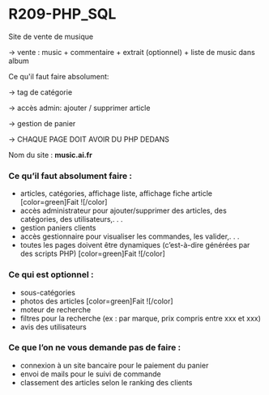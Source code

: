# R209-PHP_SQL

Site de vente de musique

-> vente : music + commentaire + extrait (optionnel) + liste de music dans album 

Ce qu'il faut faire absolument:

-> tag de catégorie

-> accès admin: ajouter / supprimer article

-> gestion de panier

-> CHAQUE PAGE DOIT AVOIR DU PHP DEDANS

Nom du site : **music.ai.fr**

### Ce qu’il faut absolument faire :

- articles, catégories, affichage liste, affichage fiche article [color=green]Fait ![/color]
- accès administrateur pour ajouter/supprimer des articles, des catégories, des utilisateurs,. . .
- gestion paniers clients
- accès gestionnaire pour visualiser les commandes, les valider,. . .
- toutes les pages doivent être dynamiques (c’est-à-dire générées par des scripts PHP) [color=green]Fait ![/color]

### Ce qui est optionnel :

- sous-catégories
- photos des articles [color=green]Fait ![/color]
- moteur de recherche
- filtres pour la recherche (ex : par marque, prix compris entre xxx et xxx)
- avis des utilisateurs

### Ce que l’on ne vous demande pas de faire :

- connexion à un site bancaire pour le paiement du panier
- envoi de mails pour le suivi de commande
- classement des articles selon le ranking des clients

